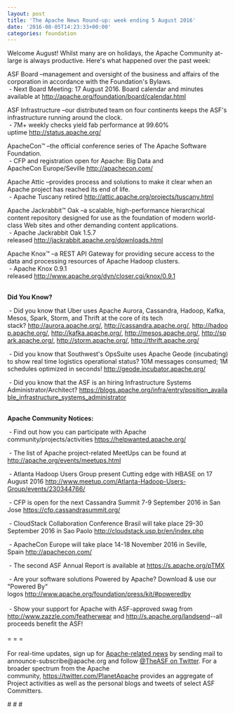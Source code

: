 ```yaml
---
layout: post
title: 'The Apache News Round-up: week ending 5 August 2016'
date: '2016-08-05T14:23:33+00:00'
categories: foundation
---
```

<p>Welcome August! Whilst many are on holidays, the Apache Community at-large is always productive. Here's what happened over the past week:</p> 
  <div> 
    <p>ASF Board –management and oversight of the business and affairs of the corporation in accordance with the Foundation's Bylaws.<br />&nbsp;- Next Board Meeting: 17 August 2016. Board calendar and minutes available at <a href="http://apache.org/foundation/board/calendar.html">http://apache.org/foundation/board/calendar.html</a></p> 
    <p>ASF Infrastructure –our distributed team on four continents keeps the ASF's infrastructure running around the clock.<br />&nbsp;- 7M+ weekly checks yield fab performance at 99.60% uptime&nbsp;<a href="http://status.apache.org/">http://status.apache.org/</a></p> 
  </div> 
  <div> 
    <p><a href="http://status.apache.org/"></a>ApacheCon™ –the official conference series of The Apache Software Foundation.<br />&nbsp;- CFP and registration open for Apache: Big Data and ApacheCon&nbsp;Europe/Seville&nbsp;<a href="http://apachecon.com/">http://apachecon.com/</a><br /></p> 
    <p>Apache Attic –provides process and solutions to make it clear when an Apache project has reached its end of life.<br />&nbsp;- Apache Tuscany retired&nbsp;<a href="http://attic.apache.org/projects/tuscany.html">http://attic.apache.org/projects/tuscany.html</a></p> 
    <p>Apache Jackrabbit™ Oak –a scalable, high-performance hierarchical content repository designed for use as the foundation of modern world-class Web sites and other demanding content applications.<br />&nbsp;- Apache Jackrabbit Oak 1.5.7 released&nbsp;<a href="http://jackrabbit.apache.org/downloads.html">http://jackrabbit.apache.org/downloads.html</a></p> 
    <p>Apache Knox™ –a REST API Gateway for providing secure access to the data and processing resources of Apache Hadoop clusters.<br />&nbsp;- Apache Knox 0.9.1 released&nbsp;<a href="http://www.apache.org/dyn/closer.cgi/knox/0.9.1">http://www.apache.org/dyn/closer.cgi/knox/0.9.1</a></p> 
    <p><b><br />Did You Know?</b></p> 
    <p>&nbsp;- Did you know that Uber uses Apache Aurora, Cassandra, Hadoop, Kafka, Mesos, Spark, Storm, and Thrift at the core of its&nbsp;tech stack?&nbsp;<a href="http://aurora.apache.org/">http://aurora.apache.org/</a>,&nbsp;<a href="http://cassandra.apache.org/">http://cassandra.apache.org/</a>,&nbsp;<a href="http://hadoop.apache.org/">http://hadoop.apache.org/</a>,&nbsp;<a href="http://kafka.apache.org/">http://kafka.apache.org/</a>,&nbsp;<a href="http://mesos.apache.org/">http://mesos.apache.org/</a>,&nbsp;<a href="http://spark.apache.org/">http://spark.apache.org/</a>,&nbsp;<a href="http://storm.apache.org/">http://storm.apache.org/</a>,&nbsp;<a href="http://thrift.apache.org/">http://thrift.apache.org/</a></p> 
    <p>&nbsp;- Did you know that Southwest's OpsSuite uses Apache Geode (incubating) to show real time logistics operational status? 10M messages consumed; 1M schedules optimized in seconds!&nbsp;<a href="http://geode.incubator.apache.org/">http://geode.incubator.apache.org/</a></p> 
  </div> 
  <div> 
    <p>&nbsp;- Did you know that the ASF is an hiring&nbsp;Infrastructure Systems Administrator/Architect?&nbsp;<a href="https://blogs.apache.org/infra/entry/position_available_infrastructure_systems_administrator">https://blogs.apache.org/infra/entry/position_available_infrastructure_systems_administrator</a></p> 
  </div> 
  <div> 
    <div> 
      <p><strong><br />Apache Community Notices:</strong></p> 
      <p>&nbsp;- Find out how you can participate with Apache community/projects/activities <a href="https://helpwanted.apache.org/">https://helpwanted.apache.org/</a><strong></strong></p> 
      <p>&nbsp;- The list of Apache project-related MeetUps can be found at <a href="http://apache.org/events/meetups.html">http://apache.org/events/meetups.html</a></p> 
      <p>&nbsp;- Atlanta Hadoop Users Group present Cutting edge with HBASE&nbsp;on 17 August 2016&nbsp;<a href="http://www.meetup.com/Atlanta-Hadoop-Users-Group/events/230344766/">http://www.meetup.com/Atlanta-Hadoop-Users-Group/events/230344766/</a></p> 
    </div> 
    <p>&nbsp;- CFP is open for the next Cassandra Summit 7-9 September 2016 in San Jose <a href="https://cfp.cassandrasummit.org/">https://cfp.cassandrasummit.org/</a></p> 
    <p>&nbsp;- CloudStack Collaboration Conference Brasil will take place 29-30 September 2016 in Sao Paolo&nbsp;<a href="http://cloudstack.usp.br/en/index.php">http://cloudstack.usp.br/en/index.php</a></p> 
    <p>&nbsp;- ApacheCon Europe will take place 14-18 November 2016 in Seville, Spain&nbsp;<a href="http://apachecon.com/">http://apachecon.com/</a></p> 
    <div> 
      <p>&nbsp;- The second ASF Annual Report is available at <a href="https://s.apache.org/pTMX">https://s.apache.org/pTMX</a></p> 
    </div> 
    <div>&nbsp;- Are your software solutions Powered by Apache? Download &amp; use our &quot;Powered By&quot; logos&nbsp;<a href="http://www.apache.org/foundation/press/kit/#poweredby">http://www.apache.org/foundation/press/kit/#poweredby</a></div> 
    <div><br /></div> 
    <div>&nbsp;- Show your support for Apache with ASF-approved swag from <a href="http://www.zazzle.com/featherwear">http://www.zazzle.com/featherwear</a> and&nbsp;<a href="http://s.apache.org/landsend">http://s.apache.org/landsend</a>--all proceeds benefit the ASF!&nbsp;</div> 
    <div><br /></div> 
    <div>= = =</div> 
    <div><br /></div> 
    <div>For real-time updates, sign up for <a href="http://apache.org/foundation/mailinglists.html#foundation-announce">Apache-related news</a> by sending mail to announce-subscribe@apache.org and follow <a href="https://twitter.com/TheASF">@TheASF on Twitter</a>. For a broader spectrum from the Apache community,&nbsp;<a href="http://s.apache.org/landsend">https://twitter.com/PlanetApache</a> provides an aggregate of Project activities as well as the personal blogs and tweets of select ASF Committers.</div> 
  </div> 
  <p># # #</p>
